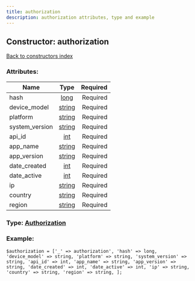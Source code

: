 ```yaml
---
title: authorization
description: authorization attributes, type and example
---
```

## Constructor: authorization  
[Back to constructors index](index.md)



### Attributes:

| Name     |    Type       | Required |
|----------|:-------------:|---------:|
|hash|[long](../types/long.md) | Required|
|device\_model|[string](../types/string.md) | Required|
|platform|[string](../types/string.md) | Required|
|system\_version|[string](../types/string.md) | Required|
|api\_id|[int](../types/int.md) | Required|
|app\_name|[string](../types/string.md) | Required|
|app\_version|[string](../types/string.md) | Required|
|date\_created|[int](../types/int.md) | Required|
|date\_active|[int](../types/int.md) | Required|
|ip|[string](../types/string.md) | Required|
|country|[string](../types/string.md) | Required|
|region|[string](../types/string.md) | Required|



### Type: [Authorization](../types/Authorization.md)


### Example:

```
$authorization = ['_' => authorization', 'hash' => long, 'device_model' => string, 'platform' => string, 'system_version' => string, 'api_id' => int, 'app_name' => string, 'app_version' => string, 'date_created' => int, 'date_active' => int, 'ip' => string, 'country' => string, 'region' => string, ];
```